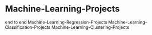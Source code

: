 # Machine-Learning-Projects
 end to end Machine-Learning-Regression-Projects
Machine-Learning-Classification-Projects
Machine-Learning-Clustering-Projects
